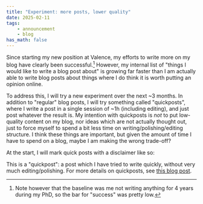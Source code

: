 ```yaml
---
title: "Experiment: more posts, lower quality"
date: 2025-02-11
tags:
    - announcement
    - blog
has_math: false
---
```


Since starting my new position at Valence, my efforts to write more on my blog have clearly been successful.[^4years]
However, my internal list of "things I would like to write a blog post about" is growing far faster than I am actually
able to write blog posts about things where I do think it is worth putting an opinion online.

<!-- TEASER_END -->

[^4years]: Note however that the baseline was me not writing anything for 4 years during my PhD, so the bar for "success" was pretty low.

To address this, I will try a new experiment over the next ~3 months.
In addition to "regular" blog posts, I will try something called "quickposts",
where I write a post in a single session of ~1h (including editing), and just post whatever the result is.
My intention with quickposts is _not_ to put low-quality content on my blog,
nor ideas which are not actually thought out, just to force myself to spend a bit less time on writing/polishing/editing structure.
I think these things are important, but given the amount of time I have to spend on a blog, maybe I am making the wrong trade-off?

At the start, I will mark quick posts with a disclaimer like so:

<div class="alert alert-info">
This is a "quickpost": a post which I have tried to write quickly, without very much editing/polishing.
For more details on quickposts, see
<a href="/blog/2025-02-11-lowering-quality/">this blog post</a>.
</div>
